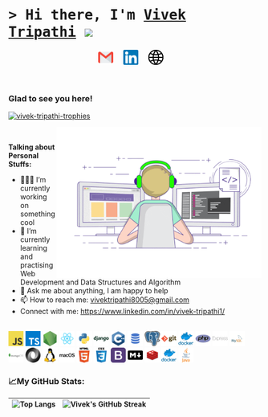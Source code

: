# <samp> &gt; Hi there, I'm <a href="https://vivek-tripathi-9005.github.io/home/" target="_blank">Vivek Tripathi</a> <img src="https://media.giphy.com/media/hvRJCLFzcasrR4ia7z/giphy.gif" width="25"> </samp>

<p align="center">
<code><a href="mailto:vivektripathi8005@gmail.com"><img src="https://github.com/deut-erium/deut-erium/blob/master/assets/gmail.svg" width="30px" alt="Mail"></a></code> &nbsp; &nbsp;
<code><a href="https://www.linkedin.com/in/vivek-tripathi1" target="_blank"><img src="https://github.com/deut-erium/deut-erium/blob/master/assets/linkedin.svg" width="30px" alt="LinkedIn"></a></code> &nbsp; &nbsp;
<code><a href="https://vivek-tripathi-9005.github.io/home/"><img src="https://github.com/deut-erium/deut-erium/blob/master/assets/site.svg" width="30px" alt="Website"></a></code> &nbsp; &nbsp;
</p>

<br />

### Glad to see you here! &nbsp;
<p align="left"> <a href="https://github.com/ryo-ma/github-profile-trophy"><img src="https://github-profile-trophy.vercel.app/?username=vivek-tripathi-9005" alt="vivek-tripathi-trophies"/></a> </p>

<img align="right" alt="GIF" src="https://github.com/vivek-tripathi-9005/vivek-tripathi-9005/blob/main/assets/coding.gif?raw=true" width="408" height="300" />
 
 <br />
 
**Talking about Personal Stuffs:**

- 👨🏻‍💻 I’m currently working on something cool
- 🚀 I’m currently learning and practising Web Development and Data Structures and Algorithm
- 💬 Ask me about anything, I am happy to help
- 📫 How to reach me: vivektripathi8005@gmail.com
- Connect with me: https://www.linkedin.com/in/vivek-tripathi1/
  
<br />
<code><img height="30" alt="javascript" src="https://raw.githubusercontent.com/github/explore/80688e429a7d4ef2fca1e82350fe8e3517d3494d/topics/javascript/javascript.png"></code>
<code><img height="30" alt="typescript" src="https://raw.githubusercontent.com/github/explore/80688e429a7d4ef2fca1e82350fe8e3517d3494d/topics/typescript/typescript.png"></code>
<code><img height="30" alt="nodejs" src="https://raw.githubusercontent.com/github/explore/80688e429a7d4ef2fca1e82350fe8e3517d3494d/topics/nodejs/nodejs.png"></code>
<code><img height="30" alt="react" src="https://raw.githubusercontent.com/github/explore/80688e429a7d4ef2fca1e82350fe8e3517d3494d/topics/react/react.png"></code>
<code><img height="30" alt="python" src="https://raw.githubusercontent.com/github/explore/80688e429a7d4ef2fca1e82350fe8e3517d3494d/topics/python/python.png"></code>
<code><img height="30" alt="django" src="https://raw.githubusercontent.com/github/explore/80688e429a7d4ef2fca1e82350fe8e3517d3494d/topics/django/django.png"></code>
<code><img height="30" alt="cpp" src="https://raw.githubusercontent.com/github/explore/80688e429a7d4ef2fca1e82350fe8e3517d3494d/topics/cpp/cpp.png"></code>
<code><img height="30" alt="sql" src="https://raw.githubusercontent.com/github/explore/80688e429a7d4ef2fca1e82350fe8e3517d3494d/topics/sql/sql.png"></code>
<code><img height="30" alt="postgresql" src="https://raw.githubusercontent.com/github/explore/80688e429a7d4ef2fca1e82350fe8e3517d3494d/topics/postgresql/postgresql.png"></code>
<code><img height="30" alt="git" src="https://raw.githubusercontent.com/github/explore/80688e429a7d4ef2fca1e82350fe8e3517d3494d/topics/git/git.png"></code>
<code><img height="30" alt="docker" src="https://raw.githubusercontent.com/github/explore/80688e429a7d4ef2fca1e82350fe8e3517d3494d/topics/docker/docker.png"></code>
<code><img height="30" alt="php" src="https://raw.githubusercontent.com/github/explore/80688e429a7d4ef2fca1e82350fe8e3517d3494d/topics/php/php.png"></code>
<code><img height="30" alt="express" src="https://raw.githubusercontent.com/github/explore/80688e429a7d4ef2fca1e82350fe8e3517d3494d/topics/express/express.png"></code>
<code><img height="30" alt="mysql" src="https://raw.githubusercontent.com/github/explore/80688e429a7d4ef2fca1e82350fe8e3517d3494d/topics/mysql/mysql.png"></code>
<code><img height="30" alt="mongodb" src="https://raw.githubusercontent.com/github/explore/80688e429a7d4ef2fca1e82350fe8e3517d3494d/topics/mongodb/mongodb.png"></code>
<code><img height="30" alt="json" src="https://raw.githubusercontent.com/github/explore/80688e429a7d4ef2fca1e82350fe8e3517d3494d/topics/json/json.png"></code>
<code><img height="30" alt="linux" src="https://raw.githubusercontent.com/github/explore/80688e429a7d4ef2fca1e82350fe8e3517d3494d/topics/linux/linux.png"></code>
<code><img height="30" alt="macos" src="https://raw.githubusercontent.com/github/explore/80688e429a7d4ef2fca1e82350fe8e3517d3494d/topics/macos/macos.png"></code>
<code><img height="30" alt="html" src="https://raw.githubusercontent.com/github/explore/80688e429a7d4ef2fca1e82350fe8e3517d3494d/topics/html/html.png"></code>
<code><img height="30" alt="css" src="https://raw.githubusercontent.com/github/explore/80688e429a7d4ef2fca1e82350fe8e3517d3494d/topics/css/css.png"></code>
<code><img height="30" alt="css" src="https://raw.githubusercontent.com/github/explore/80688e429a7d4ef2fca1e82350fe8e3517d3494d/topics/bootstrap/bootstrap.png"></code>
<code><img height="30" alt="markdown" src="https://raw.githubusercontent.com/github/explore/80688e429a7d4ef2fca1e82350fe8e3517d3494d/topics/markdown/markdown.png"></code>
<code><img height="30" alt="markdown" src="https://raw.githubusercontent.com/github/explore/80688e429a7d4ef2fca1e82350fe8e3517d3494d/topics/redis/redis.png"></code>
<code><img height="30" alt="markdown" src="https://raw.githubusercontent.com/github/explore/80688e429a7d4ef2fca1e82350fe8e3517d3494d/topics/docker/docker.png"></code>
<code><img height="30" alt="markdown" src="https://raw.githubusercontent.com/github/explore/80688e429a7d4ef2fca1e82350fe8e3517d3494d/topics/java/java.png"></code>


### 📈**My GitHub Stats:**
<!--
<p> <img height="auto" src="https://activity-graph.herokuapp.com/graph?username=vivek-tripathi-9005&theme=react-dark" /></p>
-->

<!-- | ![Top Langs](https://github-readme-stats.vercel.app/api/top-langs/?username=vivek-tripathi-9005&&show_icons=true&hide_border=true&layout=compact&langs_count=10) | ![Github Stars](https://github-readme-stats.vercel.app/api?username=vivek-tripathi-9005&show_icons=true&locale=en&count_private=true&hide_rank=true&custom_title=My%20GitHub%20Stats&disable_animations=true&hide_border=true&) |
-->

| ![Top Langs](https://github-readme-stats.vercel.app/api/top-langs/?username=vivek-tripathi-9005&&show_icons=true&hide_border=true&layout=compact&langs_count=10) | ![Vivek's GitHub Streak](https://github-readme-streak-stats.herokuapp.com/?user=vivek-tripathi-9005&hide_border=true)  |
| --- | --- |

<!-- 
| ![Vivek's github stats](https://github-readme-stats.vercel.app/api?username=vivek-tripathi-9005&show_icons=true&hide_border=true) | ![Vivek's GitHub Streak](https://github-readme-streak-stats.herokuapp.com/?user=vivek-tripathi-9005&hide_border=true) |
-->
